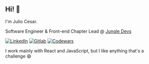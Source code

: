 ## Hi! 👋

I'm Julio Cesar.

Software Engineer & Front-end Chapter Lead @ [Jungle Devs](https://www.jungledevs.com/)

[![LinkedIn](https://img.shields.io/badge/-LinkedIn-000000?style=flat-square&logo=Linkedin&logoColor=white&link=https://www.linkedin.com/in/jliocsar/)](https://www.linkedin.com/in/jliocsar/)
[![Gitlab](https://img.shields.io/badge/-Gitlab-000000?style=flat-square&logo=Gitlab&logoColor=white&link=https://gitlab.com/jliocsar)](https://gitlab.com/jliocsar)
[![Codewars](https://img.shields.io/badge/-Codewars-000000?style=flat-square&logo=Codewars&logoColor=bb432c&link=https://www.codewars.com/users/juliocesarmfo)](https://www.codewars.com/users/juliocesarmfo)

I work mainly with React and JavaScript, but I like anything that's a challenge 😄
